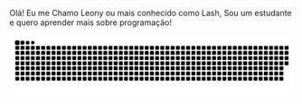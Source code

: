 Olá! Eu me Chamo Leony ou mais conhecido como Lash, Sou um estudante e quero aprender mais sobre programação! 








![Snake animation](https://github.com/OzenLl/OzenLl/blob/output/github-contribution-grid-snake.svg)
